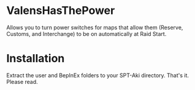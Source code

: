 # ValensHasThePower

Allows you to turn power switches for maps that allow them (Reserve, Customs, and Interchange) to be on automatically at Raid Start.

# Installation

Extract the user and BepInEx folders to your SPT-Aki directory. That's it. Please read.